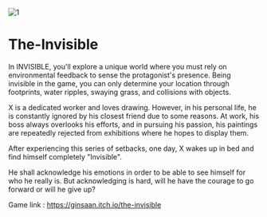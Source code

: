 ![1](https://github.com/user-attachments/assets/47090abf-0284-4536-9ed2-30c181dc614d)

# The-Invisible
In INVISIBLE, you'll explore a unique world where you must rely on environmental feedback to sense the protagonist's presence. Being invisible in the game, you can only determine your location through footprints, water ripples, swaying grass, and collisions with objects.

X is a dedicated worker and loves drawing. However, in his personal life, he is constantly ignored by his closest friend due to some reasons. At work, his boss always overlooks his efforts, and in pursuing his passion, his paintings are repeatedly rejected from exhibitions where he hopes to display them. 

After experiencing this series of setbacks, one day, X wakes up in bed and find himself completely "Invisible".

He shall acknowledge his emotions in order to be able to see himself for who he really is.  But acknowledging is hard, will he have the courage to go forward or will he give up?

Game link : https://ginsaan.itch.io/the-invisible
